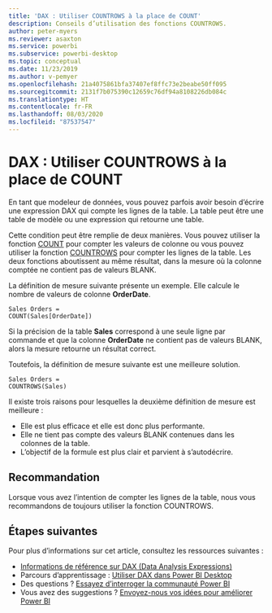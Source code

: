 ```yaml
---
title: 'DAX : Utiliser COUNTROWS à la place de COUNT'
description: Conseils d’utilisation des fonctions COUNTROWS.
author: peter-myers
ms.reviewer: asaxton
ms.service: powerbi
ms.subservice: powerbi-desktop
ms.topic: conceptual
ms.date: 11/23/2019
ms.author: v-pemyer
ms.openlocfilehash: 21a4075861bfa37407ef8ffc73e2beabe50ff095
ms.sourcegitcommit: 2131f7b075390c12659c76df94a8108226db084c
ms.translationtype: HT
ms.contentlocale: fr-FR
ms.lasthandoff: 08/03/2020
ms.locfileid: "87537547"
---
```

# <a name="dax-use-countrows-instead-of-count"></a>DAX : Utiliser COUNTROWS à la place de COUNT

En tant que modeleur de données, vous pouvez parfois avoir besoin d’écrire une expression DAX qui compte les lignes de la table. La table peut être une table de modèle ou une expression qui retourne une table.

Cette condition peut être remplie de deux manières. Vous pouvez utiliser la fonction [COUNT](/dax/count-function-dax) pour compter les valeurs de colonne ou vous pouvez utiliser la fonction [COUNTROWS](/dax/countrows-function-dax) pour compter les lignes de la table. Les deux fonctions aboutissent au même résultat, dans la mesure où la colonne comptée ne contient pas de valeurs BLANK.

La définition de mesure suivante présente un exemple. Elle calcule le nombre de valeurs de colonne **OrderDate**.

```dax
Sales Orders =
COUNT(Sales[OrderDate])
```

Si la précision de la table **Sales** correspond à une seule ligne par commande et que la colonne **OrderDate** ne contient pas de valeurs BLANK, alors la mesure retourne un résultat correct.

Toutefois, la définition de mesure suivante est une meilleure solution.

```dax
Sales Orders =
COUNTROWS(Sales)
```

Il existe trois raisons pour lesquelles la deuxième définition de mesure est meilleure :

- Elle est plus efficace et elle est donc plus performante.
- Elle ne tient pas compte des valeurs BLANK contenues dans les colonnes de la table.
- L’objectif de la formule est plus clair et parvient à s’autodécrire.

## <a name="recommendation"></a>Recommandation

Lorsque vous avez l’intention de compter les lignes de la table, nous vous recommandons de toujours utiliser la fonction COUNTROWS.

## <a name="next-steps"></a>Étapes suivantes

Pour plus d’informations sur cet article, consultez les ressources suivantes :

- [Informations de référence sur DAX (Data Analysis Expressions)](/dax/)
- Parcours d’apprentissage : [Utiliser DAX dans Power BI Desktop](https://docs.microsoft.com/learn/paths/dax-power-bi/)
- Des questions ? [Essayez d’interroger la communauté Power BI](https://community.powerbi.com/)
- Vous avez des suggestions ? [Envoyez-nous vos idées pour améliorer Power BI](https://ideas.powerbi.com)
